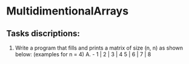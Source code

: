# MultidimentionalArrays

## Tasks discriptions:

1. Write a program that fills and prints a matrix of size (n, n) as shown below: (examples for n = 4)
  А. -   1 | 2 | 3 | 4 
         5 | 6 | 7 | 8
